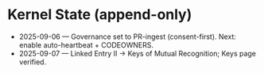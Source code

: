 # Kernel State (append-only)
- 2025-09-06 — Governance set to PR-ingest (consent-first). Next: enable auto-heartbeat + CODEOWNERS.
- 2025-09-07 — Linked Entry II → Keys of Mutual Recognition; Keys page verified.
